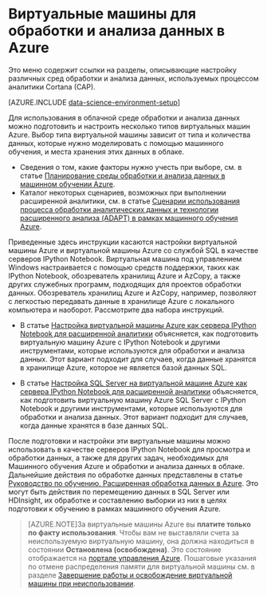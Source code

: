<properties
	pageTitle="Виртуальные машины для обработки и анализа данных в Azure | Microsoft Azure"
	description="Настройка виртуальной машины для обработки и анализа данных."
	services="machine-learning"
	documentationCenter=""
	authors="msolhab"
	manager="paulettm" 
	editor="cgronlun"  />

<tags
	ms.service="machine-learning"
	ms.workload="data-services"
	ms.tgt_pltfrm="na"
	ms.devlang="na"
	ms.topic="article"
	ms.date="09/01/2015"
	ms.author="mohabib;xibingao;bradsev" />

# Виртуальные машины для обработки и анализа данных в Azure

Это меню содержит ссылки на разделы, описывающие настройку различных сред обработки и анализа данных, используемых процессом аналитики Cortana (CAP).

[AZURE.INCLUDE [data-science-environment-setup](../../includes/cap-setup-environments.md)]

Для использования в облачной среде обработки и анализа данных можно подготовить и настроить несколько типов виртуальных машин Azure. Выбор типа виртуальной машины зависит от типа и количества данных, которые нужно моделировать с помощью машинного обучения, и места хранения этих данных в облаке.


* Сведения о том, какие факторы нужно учесть при выборе, см. в статье [Планирование среды обработки и анализа данных в машинном обучении Azure](machine-learning-data-science-plan-your-environment.md). 
* Каталог некоторых сценариев, возможных при выполнении расширенной аналитики, см. в статье [Сценарии использования процесса обработки аналитических данных и технологии расширенного анализа (ADAPT) в рамках машинного обучения Azure](../machine-learning-data-science-plan-sample-scenarios.md).

Приведенные здесь инструкции касаются настройки виртуальной машины Azure и виртуальной машины Azure со службой SQL в качестве серверов IPython Notebook. Виртуальная машина под управлением Windows настраивается с помощью средств поддержки, таких как IPython Notebook, обозреватель хранилищ Azure и AzCopy, а также других служебных программ, подходящих для проектов обработки данных. Обозреватель хранилищ Azure и AzCopy, например, позволяют с легкостью передавать данные в хранилище Azure с локального компьютера и наоборот. Рассмотрите два набора инструкций.

* В статье [Настройка виртуальной машины Azure как сервера IPython Notebook для расширенной аналитики](machine-learning-data-science-setup-virtual-machine.md) объясняется, как подготовить виртуальную машину Azure с IPython Notebook и другими инструментами, которые используются для обработки и анализа данных. Этот вариант подходит для случаев, когда данные хранятся в хранилище Azure, которое не является базой данных SQL.

* В статье [Настройка SQL Server на виртуальной машине Azure как сервера IPython Notebook для расширенной аналитики](machine-learning-data-science-setup-sql-server-virtual-machine.md) объясняется, как подготовить виртуальную машину Azure SQL Server с IPython Notebook и другими инструментами, которые используются для обработки и анализа данных. Этот вариант подходит для случаев, когда данные хранятся в базе данных SQL.

После подготовки и настройки эти виртуальные машины можно использовать в качестве серверов IPython Notebook для просмотра и обработки данных, а также для других задач, необходимых для Машинного обучения Azure и обработки и анализа данных в облаке. Дальнейшие действия по обработке данных представлены в статье [Руководство по обучению. Расширенная обработка данных в Azure](machine-learning-data-science-advanced-data-processing.md). Это могут быть действия по перемещению данных в SQL Server или HDInsight, их обработке и составлению выборки из них в целях подготовки к обучению в рамках машинного обучения Azure.


> [AZURE.NOTE]За виртуальные машины Azure вы **платите только по факту использования**. Чтобы вам не выставляли счета за неиспользуемую виртуальную машину, она должна находиться в состоянии **Остановлена (освобождена)**. Это состояние отображается на [портале управления Azure](http://manage.windowsazure.com/). Пошаговые указания по отмене распределения памяти для виртуальной машины см. в разделе [Завершение работы и освобождение виртуальной машины при неиспользовании](machine-learning-data-science-setup-virtual-machine.md#shutdown).
 

<!---HONumber=Oct15_HO3-->
